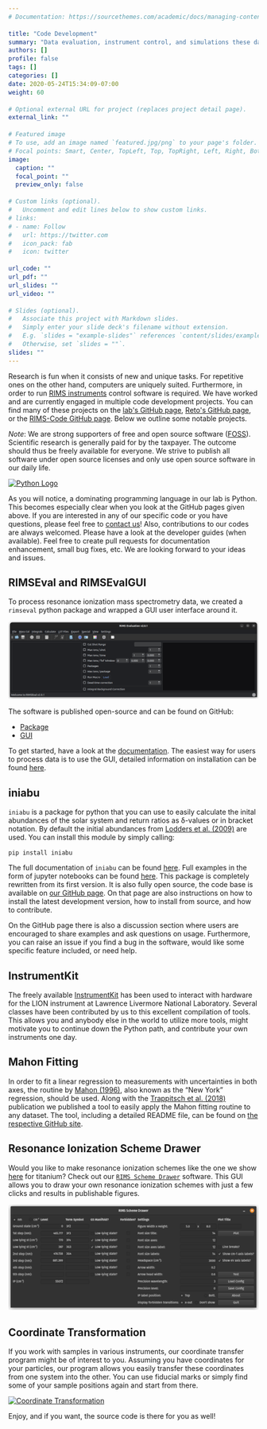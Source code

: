 ```yaml
---
# Documentation: https://sourcethemes.com/academic/docs/managing-content/

title: "Code Development"
summary: "Data evaluation, instrument control, and simulations these days all require code development skills and experience."
authors: []
profile: false
tags: []
categories: []
date: 2020-05-24T15:34:09-07:00
weight: 60

# Optional external URL for project (replaces project detail page).
external_link: ""

# Featured image
# To use, add an image named `featured.jpg/png` to your page's folder.
# Focal points: Smart, Center, TopLeft, Top, TopRight, Left, Right, BottomLeft, Bottom, BottomRight.
image:
  caption: ""
  focal_point: ""
  preview_only: false

# Custom links (optional).
#   Uncomment and edit lines below to show custom links.
# links:
# - name: Follow
#   url: https://twitter.com
#   icon_pack: fab
#   icon: twitter

url_code: ""
url_pdf: ""
url_slides: ""
url_video: ""

# Slides (optional).
#   Associate this project with Markdown slides.
#   Simply enter your slide deck's filename without extension.
#   E.g. `slides = "example-slides"` references `content/slides/example-slides.md`.
#   Otherwise, set `slides = ""`.
slides: ""
---
```


Research is fun when it consists of new and unique tasks. For repetitive ones on the other hand, computers are uniquely suited. Furthermore, in order to run [RIMS instruments](/project/rims/) control software is required. We have worked and are currently engaged in multiple code development projects. You can find many of these projects on the <a href="https://github.com/galactic-forensics" target="_blank">lab's GitHub page</a>, <a href="https://github.com/trappitsch" target="_blank">Reto's GitHub page</a>, or the <a href="https://github.com/RIMS-Code" target="_blank">RIMS-Code GitHub page</a>. Below we outline some notable projects.

*Note*: We are strong supporters of free and open source software (<a href="https://en.wikipedia.org/wiki/Free_and_open-source_software" target="_blank">FOSS</a>). Scientific research is generally paid for by the taxpayer. The outcome should thus be freely available for everyone. We strive to publish all software under open source licenses and only use open source software in our daily life.

<a href="https://www.python.org" target="_blank">![Python Logo](/img/projects/code/python_logo.png)</a>

As you will notice, a dominating programming language in our lab is Python. This becomes especially clear when you look at the GitHub pages given above. If you are interested in any of our specific code or you have questions, please feel free to [contact us](/contact/)! Also, contributions to our codes are always welcomed. Please have a look at the developer guides (when available). Feel free to create pull requests for documentation enhancement, small bug fixes, etc. We are looking forward to your ideas and issues.

## RIMSEval and RIMSEvalGUI

To process resonance ionization mass spectrometry data,
we created a `rimseval` python package 
and wrapped a GUI user interface around it. 

<a href="https://github.com/RIMS-Code/RIMSEvalGUI" target="_blank">![RIMSEval GUI](/img/projects/code/rimsevalgui.png)</a>

The software is published open-source and can be found on GitHub:
- [Package](https://github.com/RIMS-Code/RIMSEval)
- [GUI](https://github.com/RIMS-Code/RIMSEvalGUI)

To get started,
have a look at the [documentation](https://rimseval.readthedocs.io/en/latest/).
The easiest way for users to process data is to use the GUI,
detailed information on installation can be found
[here](https://rimseval.readthedocs.io/en/latest/gui/install.html).


## iniabu

`iniabu` is a package for python that you can use 
to easily calculate the inital abundances of the solar system 
and return ratios as δ-values or in bracket notation. 
By default the initial abundances from 
<a href="https://doi.org/10.1007/978-3-540-88055-4_34" target="_blank">Lodders et al. (2009)</a> 
are used.
You can install this module by simply calling:

``` console
pip install iniabu
```

The full documentation of `iniabu` can be found [here](https://iniabu.rtfd.io).
Full examples in the form of jupyter notebooks
can be found [here](https://github.com/galactic-forensics/iniabu/tree/master/docs/jupyter_examples).
This package is completely rewritten from its first version.
It is also fully open source,
the code base is available on [our GitHub page](https://github.com/galactic-forensics/iniabu).
On that page are also instructions on how to install the latest development version,
how to install from source,
and how to contribute.

On the GitHub page
there is also a discussion section
where users are encouraged to share examples
and ask questions on usage.
Furthermore,
you can raise an issue
if you find a bug in the software,
would like some specific feature included,
or need help.

## InstrumentKit

The freely available <a href="https://github.com/Galvant/InstrumentKit" target="_blank">InstrumentKit</a> 
has been used to interact with hardware for the LION instrument
at Lawrence Livermore National Laboratory. 
Several classes have been contributed by us 
to this excellent compilation of tools. 
This allows you and anybody else in the world to utilize more tools,
might motivate you to continue down the Python path, 
and contribute your own instruments one day.


## Mahon Fitting

In order to fit a linear regression to measurements with uncertainties in both axes, the routine by <a href="https://www.tandfonline.com/doi/abs/10.1080/00206819709465336" target="_blank">Mahon (1996)</a>, also known as the “New York” regression, should be used. Along with the <a href="https://doi.org/10.3847/2041-8213/aabba9" target="_blank">Trappitsch et al. (2018)</a> publication we published a tool to easily apply the Mahon fitting routine to any dataset. The tool, including a detailed README file, can be found on <a href="https://github.com/LLNL/MahonFitting" target="_blank">the respective GitHub site</a>.

## Resonance Ionization Scheme Drawer

Would you like to make resonance ionization schemes like the one we show [here](/project/rims/) for titanium? Check out our <a href="https://github.com/RIMS-Code/RIMSSchemeDrawer" target="_blank">`RIMS Scheme Drawer`</a> software. This GUI allows you to draw your own resonance ionization schemes with just a few clicks and results in publishable figures.

<a href="https://github.com/RIMS-Code/RIMSSchemeDrawer" target="_blank">![RIMSSchemeDrawer](https://raw.githubusercontent.com/RIMS-Code/RIMSSchemeDrawer/master/examples/screenshot_titanium.png)</a>

## Coordinate Transformation

If you work with samples in various instruments, our coordinate transfer program might be of interest to you. Assuming you have coordinates for your particles, our program allows you easily transfer these coordinates from one system into the other. You can use fiducial marks or simply find some of your sample positions again and start from there. 

<a href="https://github.com/trappitsch/CoordinateTransformation" target="_blank">![Coordinate Transformation](https://raw.githubusercontent.com/trappitsch/CoordinateTransformation/master/docs/screenshot-full.png)</a>

Enjoy, and if you want, the source code is there for you as well!